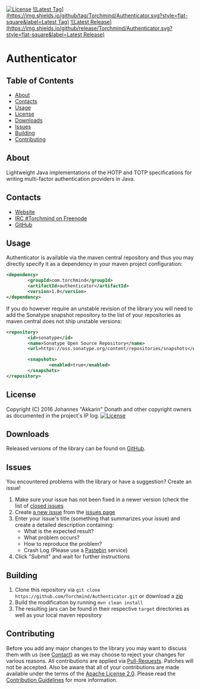 [![License](https://img.shields.io/github/license/Torchmind/Authenticator.svg?style=flat-square)](https://www.apache.org/licenses/LICENSE-2.0.txt)
[![Latest Tag](https://img.shields.io/github/tag/Torchmind/Authenticator.svg?style=flat-square&label=Latest Tag)](https://github.com/Torchmind/Authenticator/tags)
[![Latest Release](https://img.shields.io/github/release/Torchmind/Authenticator.svg?style=flat-square&label=Latest Release)](https://github.com/Torchmind/Authenticator/releases)

Authenticator
=============

Table of Contents
-----------------
* [About](#about)
* [Contacts](#contacts)
* [Usage](#usage)
* [License](#license)
* [Downloads](#downloads)
* [Issues](#issues)
* [Building](#building)
* [Contributing](#contributing)

About
-----

Lightweight Java implementations of the HOTP and TOTP specifications for writing multi-factor
authentication providers in Java.

Contacts
--------

* [Website](https://www.torchmind.com/open-source)
* [IRC #Torchmind on Freenode](http://webchat.freenode.net/?channels=%23Torchmind)
* [GitHub](https://github.com/Torchmind/Authenticator)

Usage
-----

Authenticator is available via the maven central repository and thus you may directly specify it as a dependency in your
maven project configuration:

```xml
<dependency>
        <groupId>com.torchmind</groupId>
        <artifactId>authenticator</artifactId>
        <version>1.0</version>
</dependency>
```

If you do however require an unstable revision of the library you will need to add the Sonatype snapshot repository to
the list of your repositories as maven central does not ship unstable versions:

```xml
<repository>
        <id>sonatype</id>
        <name>Sonatype Open Source Repository</name>
        <url>https://oss.sonatype.org/content/repositories/snapshots</url>

        <snapshots>
                <enabled>true</enabled>
        </snapshots>
</repository>
```

License
-------

Copyright (C) 2016 Johannes "Akkarin" Donath and other copyright owners as documented in the project's IP log.
[![License](https://img.shields.io/badge/License-Apache%202.0-blue.svg?style=flat-square)](https://www.apache.org/licenses/LICENSE-2.0.txt)

Downloads
---------

Released versions of the library can be found on [GitHub](https://github.com/Torchmind/Authenticator/releases).

Issues
------

You encountered problems with the library or have a suggestion? Create an issue!

1. Make sure your issue has not been fixed in a newer version (check the list of [closed issues](https://github.com/Torchmind/Authenticator/issues?q=is%3Aissue+is%3Aclosed)
1. Create [a new issue](https://github.com/Torchmind/Authenticator/issues/new) from the [issues page](https://github.com/Torchmind/Authenticator/issues)
1. Enter your issue's title (something that summarizes your issue) and create a detailed description containing:
   - What is the expected result?
   - What problem occurs?
   - How to reproduce the problem?
   - Crash Log (Please use a [Pastebin](http://www.pastebin.com) service)
1. Click "Submit" and wait for further instructions

Building
--------

1. Clone this repository via ```git clone https://github.com/Torchmind/Authenticator.git``` or download a [zip](https://github.com/Torchmind/Authenticator/archive/master.zip)
1. Build the modification by running ```mvn clean install```
1. The resulting jars can be found in their respective ```target``` directories as well as your local maven repository

Contributing
------------

Before you add any major changes to the library you may want to discuss them with us (see [Contact](#contact)) as
we may choose to reject your changes for various reasons. All contributions are applied via [Pull-Requests](https://help.github.com/articles/creating-a-pull-request).
Patches will not be accepted. Also be aware that all of your contributions are made available under the terms of the
[Apache License 2.0](https://www.apache.org/licenses/LICENSE-2.0.txt). Please read the [Contribution Guidelines](CONTRIBUTING.md)
for more information.
